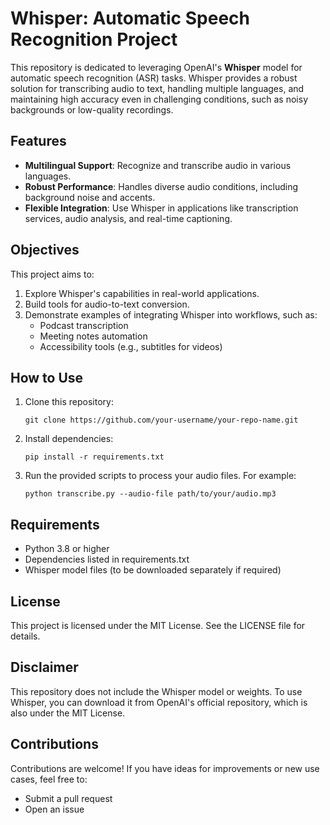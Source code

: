 # Whisper: Automatic Speech Recognition Project

This repository is dedicated to leveraging OpenAI's **Whisper** model for automatic speech recognition (ASR) tasks. Whisper provides a robust solution for transcribing audio to text, handling multiple languages, and maintaining high accuracy even in challenging conditions, such as noisy backgrounds or low-quality recordings.

## Features

- **Multilingual Support**: Recognize and transcribe audio in various languages.
- **Robust Performance**: Handles diverse audio conditions, including background noise and accents.
- **Flexible Integration**: Use Whisper in applications like transcription services, audio analysis, and real-time captioning.

## Objectives

This project aims to:

1. Explore Whisper's capabilities in real-world applications.
2. Build tools for audio-to-text conversion.
3. Demonstrate examples of integrating Whisper into workflows, such as:
   - Podcast transcription
   - Meeting notes automation
   - Accessibility tools (e.g., subtitles for videos)

## How to Use

1. Clone this repository:

     ```
     git clone https://github.com/your-username/your-repo-name.git
     ```

2. Install dependencies:

    ```
    pip install -r requirements.txt
    ```

4. Run the provided scripts to process your audio files. For example:

    ```
    python transcribe.py --audio-file path/to/your/audio.mp3
    ```
  
## Requirements

- Python 3.8 or higher
- Dependencies listed in requirements.txt
- Whisper model files (to be downloaded separately if required)

## License
This project is licensed under the MIT License. See the LICENSE file for details.

## Disclaimer
This repository does not include the Whisper model or weights. To use Whisper, you can download it from OpenAI's official repository, which is also under the MIT License.

## Contributions
Contributions are welcome! If you have ideas for improvements or new use cases, feel free to:

- Submit a pull request
- Open an issue
